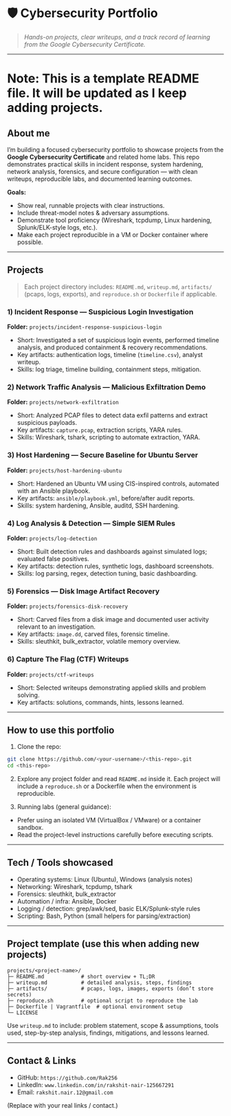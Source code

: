# 🛡️ Cybersecurity Portfolio

> *Hands-on projects, clear writeups, and a track record of learning from the Google Cybersecurity Certificate.*

---

&#x20;
# Note: This is a template README file. It will be updated as I keep adding projects.
## About me

I’m building a focused cybersecurity portfolio to showcase projects from the **Google Cybersecurity Certificate** and related home labs. This repo demonstrates practical skills in incident response, system hardening, network analysis, forensics, and secure configuration — with clean writeups, reproducible labs, and documented learning outcomes.

**Goals:**

- Show real, runnable projects with clear instructions.
- Include threat-model notes & adversary assumptions.
- Demonstrate tool proficiency (Wireshark, tcpdump, Linux hardening, Splunk/ELK-style logs, etc.).
- Make each project reproducible in a VM or Docker container where possible.

---

## Projects

> Each project directory includes: `README.md`, `writeup.md`, `artifacts/` (pcaps, logs, exports), and `reproduce.sh` or `Dockerfile` if applicable.

### 1) Incident Response — Suspicious Login Investigation

**Folder:** `projects/incident-response-suspicious-login`

- Short: Investigated a set of suspicious login events, performed timeline analysis, and produced containment & recovery recommendations.
- Key artifacts: authentication logs, timeline (`timeline.csv`), analyst writeup.
- Skills: log triage, timeline building, containment steps, mitigation.

### 2) Network Traffic Analysis — Malicious Exfiltration Demo

**Folder:** `projects/network-exfiltration`

- Short: Analyzed PCAP files to detect data exfil patterns and extract suspicious payloads.
- Key artifacts: `capture.pcap`, extraction scripts, YARA rules.
- Skills: Wireshark, tshark, scripting to automate extraction, YARA.

### 3) Host Hardening — Secure Baseline for Ubuntu Server

**Folder:** `projects/host-hardening-ubuntu`

- Short: Hardened an Ubuntu VM using CIS-inspired controls, automated with an Ansible playbook.
- Key artifacts: `ansible/playbook.yml`, before/after audit reports.
- Skills: system hardening, Ansible, auditd, SSH hardening.

### 4) Log Analysis & Detection — Simple SIEM Rules

**Folder:** `projects/log-detection`

- Short: Built detection rules and dashboards against simulated logs; evaluated false positives.
- Key artifacts: detection rules, synthetic logs, dashboard screenshots.
- Skills: log parsing, regex, detection tuning, basic dashboarding.

### 5) Forensics — Disk Image Artifact Recovery

**Folder:** `projects/forensics-disk-recovery`

- Short: Carved files from a disk image and documented user activity relevant to an investigation.
- Key artifacts: `image.dd`, carved files, forensic timeline.
- Skills: sleuthkit, bulk\_extractor, volatile memory overview.

### 6) Capture The Flag (CTF) Writeups

**Folder:** `projects/ctf-writeups`

- Short: Selected writeups demonstrating applied skills and problem solving.
- Key artifacts: solutions, commands, hints, lessons learned.

---

## How to use this portfolio

1. Clone the repo:

```bash
git clone https://github.com/<your-username>/<this-repo>.git
cd <this-repo>
```

2. Explore any project folder and read `README.md` inside it. Each project will include a `reproduce.sh` or a Dockerfile when the environment is reproducible.

3. Running labs (general guidance):

- Prefer using an isolated VM (VirtualBox / VMware) or a container sandbox.
- Read the project-level instructions carefully before executing scripts.

---

## Tech / Tools showcased

- Operating systems: Linux (Ubuntu), Windows (analysis notes)
- Networking: Wireshark, tcpdump, tshark
- Forensics: sleuthkit, bulk\_extractor
- Automation / infra: Ansible, Docker
- Logging / detection: grep/awk/sed, basic ELK/Splunk-style rules
- Scripting: Bash, Python (small helpers for parsing/extraction)

---

## Project template (use this when adding new projects)

```
projects/<project-name>/
├─ README.md            # short overview + TL;DR
├─ writeup.md           # detailed analysis, steps, findings
├─ artifacts/           # pcaps, logs, images, exports (don’t store secrets)
├─ reproduce.sh         # optional script to reproduce the lab
├─ Dockerfile | Vagrantfile  # optional environment setup
└─ LICENSE
```

Use `writeup.md` to include: problem statement, scope & assumptions, tools used, step-by-step analysis, findings, mitigations, and lessons learned.

---
## Contact & Links

- GitHub: `https://github.com/Rak256`
- LinkedIn: `www.linkedin.com/in/rakshit-nair-125667291`
- Email: `rakshit.nair.12@gmail.com`

(Replace with your real links / contact.)
